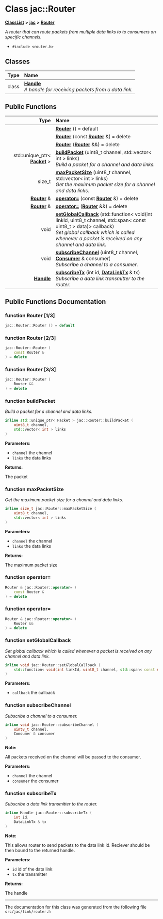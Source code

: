 
# Class jac::Router



[**ClassList**](annotated.md) **>** [**jac**](namespacejac.md) **>** [**Router**](classjac_1_1Router.md)



_A router that can route packets from multiple data links to to consumers on specific channels._ 

* `#include <router.h>`










## Classes

| Type | Name |
| ---: | :--- |
| class | [**Handle**](classjac_1_1Router_1_1Handle.md) <br>_A handle for receiving packets from a data link._  |





## Public Functions

| Type | Name |
| ---: | :--- |
|   | [**Router**](#function-router-13) () = default<br> |
|   | [**Router**](#function-router-23) (const [**Router**](classjac_1_1Router.md) &) = delete<br> |
|   | [**Router**](#function-router-33) ([**Router**](classjac_1_1Router.md) &&) = delete<br> |
|  std::unique\_ptr&lt; [**Packet**](classjac_1_1Packet.md) &gt; | [**buildPacket**](#function-buildpacket) (uint8\_t channel, std::vector&lt; int &gt; links) <br>_Build a packet for a channel and data links._  |
|  size\_t | [**maxPacketSize**](#function-maxpacketsize) (uint8\_t channel, std::vector&lt; int &gt; links) <br>_Get the maximum packet size for a channel and data links._  |
|  [**Router**](classjac_1_1Router.md) & | [**operator=**](#function-operator) (const [**Router**](classjac_1_1Router.md) &) = delete<br> |
|  [**Router**](classjac_1_1Router.md) & | [**operator=**](#function-operator_1) ([**Router**](classjac_1_1Router.md) &&) = delete<br> |
|  void | [**setGlobalCallback**](#function-setglobalcallback) (std::function&lt; void(int linkId, uint8\_t channel, std::span&lt; const uint8\_t &gt; data)&gt; callback) <br>_Set global callback which is called whenever a packet is received on any channel and data link._  |
|  void | [**subscribeChannel**](#function-subscribechannel) (uint8\_t channel, [**Consumer**](classjac_1_1Consumer.md) & consumer) <br>_Subscribe a channel to a consumer._  |
|  [**Handle**](classjac_1_1Router_1_1Handle.md) | [**subscribeTx**](#function-subscribetx) (int id, [**DataLinkTx**](classjac_1_1DataLinkTx.md) & tx) <br>_Subscribe a data link transmitter to the router._  |








## Public Functions Documentation


### function Router [1/3]

```C++
jac::Router::Router () = default
```




### function Router [2/3]

```C++
jac::Router::Router (
    const Router &
) = delete
```




### function Router [3/3]

```C++
jac::Router::Router (
    Router &&
) = delete
```




### function buildPacket 

_Build a packet for a channel and data links._ 
```C++
inline std::unique_ptr< Packet > jac::Router::buildPacket (
    uint8_t channel,
    std::vector< int > links
) 
```





**Parameters:**


* `channel` the channel 
* `links` the data links 



**Returns:**

The packet 





        

### function maxPacketSize 

_Get the maximum packet size for a channel and data links._ 
```C++
inline size_t jac::Router::maxPacketSize (
    uint8_t channel,
    std::vector< int > links
) 
```





**Parameters:**


* `channel` the channel 
* `links` the data links 



**Returns:**

The maximum packet size 





        

### function operator= 

```C++
Router & jac::Router::operator= (
    const Router &
) = delete
```




### function operator= 

```C++
Router & jac::Router::operator= (
    Router &&
) = delete
```




### function setGlobalCallback 

_Set global callback which is called whenever a packet is received on any channel and data link._ 
```C++
inline void jac::Router::setGlobalCallback (
    std::function< void(int linkId, uint8_t channel, std::span< const uint8_t > data)> callback
) 
```





**Parameters:**


* `callback` the callback 




        

### function subscribeChannel 

_Subscribe a channel to a consumer._ 
```C++
inline void jac::Router::subscribeChannel (
    uint8_t channel,
    Consumer & consumer
) 
```





**Note:**

All packets received on the channel will be passed to the consumer.




**Parameters:**


* `channel` the channel 
* `consumer` the consumer 




        

### function subscribeTx 

_Subscribe a data link transmitter to the router._ 
```C++
inline Handle jac::Router::subscribeTx (
    int id,
    DataLinkTx & tx
) 
```





**Note:**

This allows router to send packets to the data link id. Reciever should be then bound to the returned handle.




**Parameters:**


* `id` id of the data link 
* `tx` the transmitter 



**Returns:**

The handle 





        

------------------------------
The documentation for this class was generated from the following file `src/jac/link/router.h`